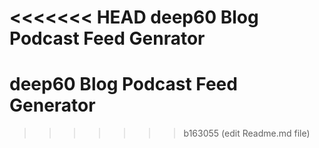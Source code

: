 <<<<<<< HEAD
deep60 Blog Podcast Feed Genrator
=======
# **deep60 Blog Podcast Feed Generator**

>>>>>>> b163055 (edit Readme.md file)
